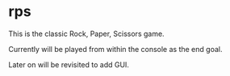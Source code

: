 # rps

This is the classic Rock, Paper, Scissors game.

Currently will be played from within the console as the end goal.

Later on will be revisited to add GUI.